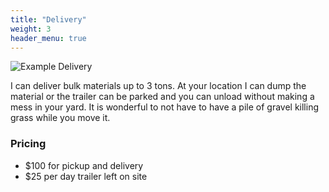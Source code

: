 ```yaml
---
title: "Delivery"
weight: 3
header_menu: true
---
```


![Example Delivery](/images/delivery.jpg)

I can deliver bulk materials up to 3 tons.  At your location I can dump the material or the trailer can be parked and you can unload without making a mess in your yard.  It is wonderful to not have to have a pile of gravel killing grass while you move it. 

### Pricing
* $100 for pickup and delivery
* $25 per day trailer left on site
